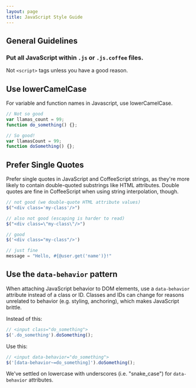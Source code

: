 ```yaml
---
layout: page
title: JavaScript Style Guide
---
```


## General Guidelines

### Put all JavaScript within `.js` or `.js.coffee` files.

Not `<script>` tags unless you have a good reason.

## Use lowerCamelCase

For variable and function names in Javascript, use lowerCamelCase.

```js
// Not so good
var llamas_count = 99;
function do_something() {};

// So good!
var llamasCount = 99;
function doSomething() {};
```

## Prefer Single Quotes

Prefer single quotes in JavaScript and CoffeeScript strings, as they're more likely to contain double-quoted substrings like HTML attributes. Double quotes are fine in CoffeeScript when using string interpolation, though.

```js
// not good (we double-quote HTML attribute values)
$("<div class='my-class'/>")

// also not good (escaping is harder to read)
$("<div class=\"my-class\"/>")

// good
$('<div class="my-class"/>')

// just fine
message = "Hello, #{@user.get('name')}!"
```

## Use the `data-behavior` pattern

When attaching JavaScript behavior to DOM elements, use a `data-behavior` attribute instead of a class or ID. Classes and IDs can change for reasons unrelated to behavior (e.g. styling, anchoring), which makes JavaScript brittle.

Instead of this:

```js
// <input class="do_something">
$('.do_something').doSomething();
```

Use this:

```js
// <input data-behavior="do_something">
$('[data-behavior~=do_something]').doSomething();
```

We've settled on lowercase with underscores (i.e. "snake_case") for `data-behavior` attributes.

